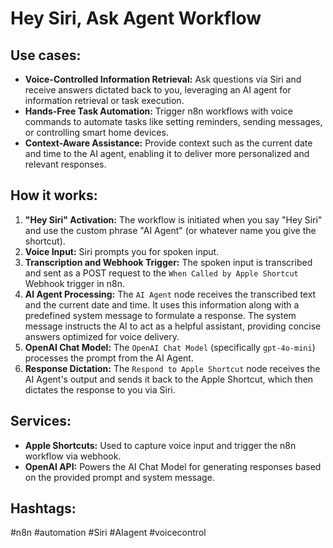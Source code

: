 # Hey Siri, Ask Agent Workflow

## Use cases:

- **Voice-Controlled Information Retrieval:** Ask questions via Siri and receive answers dictated back to you, leveraging an AI agent for information retrieval or task execution.
- **Hands-Free Task Automation:** Trigger n8n workflows with voice commands to automate tasks like setting reminders, sending messages, or controlling smart home devices.
- **Context-Aware Assistance:** Provide context such as the current date and time to the AI agent, enabling it to deliver more personalized and relevant responses.

## How it works:

1.  **"Hey Siri" Activation:** The workflow is initiated when you say "Hey Siri" and use the custom phrase "AI Agent" (or whatever name you give the shortcut).
2.  **Voice Input:** Siri prompts you for spoken input.
3.  **Transcription and Webhook Trigger:** The spoken input is transcribed and sent as a POST request to the `When Called by Apple Shortcut` Webhook trigger in n8n.
4.  **AI Agent Processing:** The `AI Agent` node receives the transcribed text and the current date and time. It uses this information along with a predefined system message to formulate a response. The system message instructs the AI to act as a helpful assistant, providing concise answers optimized for voice delivery.
5.  **OpenAI Chat Model:** The `OpenAI Chat Model` (specifically `gpt-4o-mini`) processes the prompt from the AI Agent.
6.  **Response Dictation:** The `Respond to Apple Shortcut` node receives the AI Agent's output and sends it back to the Apple Shortcut, which then dictates the response to you via Siri.

## Services:

-   **Apple Shortcuts:** Used to capture voice input and trigger the n8n workflow via webhook.
-   **OpenAI API:** Powers the AI Chat Model for generating responses based on the provided prompt and system message.

## Hashtags:

#n8n #automation #Siri #AIagent #voicecontrol
